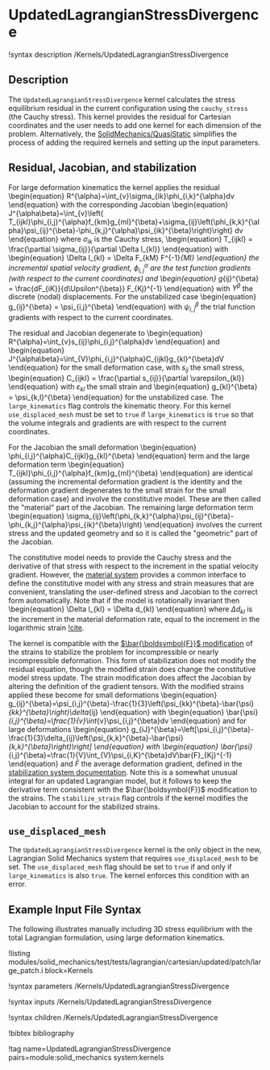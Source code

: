 # UpdatedLagrangianStressDivergence

!syntax description /Kernels/UpdatedLagrangianStressDivergence

## Description

The `UpdatedLagrangianStressDivergence` kernel calculates the stress equilibrium
residual in the current configuration using the `cauchy_stress` (the
Cauchy stress).  This kernel provides the residual
for Cartesian coordinates and the user needs to add one kernel
for each dimension of the problem.  Alternatively, the
[SolidMechanics/QuasiStatic](/Physics/SolidMechanics/QuasiStatic/index.md)
simplifies the process of adding the required kernels and setting up the
input parameters.

## Residual, Jacobian, and stabilization

For large deformation kinematics the kernel applies the residual
\begin{equation}
      R^{\alpha}=\int_{v}\sigma_{ik}\phi_{i,k}^{\alpha}dv
\end{equation}
with the corresponding Jacobian
\begin{equation}
      J^{\alpha\beta}=\int_{v}\left\{ T_{ijkl}\phi_{i,j}^{\alpha}f_{km}g_{ml}^{\beta}+\sigma_{ij}\left(\phi_{k,k}^{\alpha}\psi_{ij}^{\beta}-\phi_{k,j}^{\alpha}\psi_{ik}^{\beta}\right)\right\} dv
\end{equation}
where $\sigma_{ik}$ is the Cauchy stress,
\begin{equation}
      T_{ijkl} = \frac{\partial \sigma_{ij}}{\partial \Delta l_{kl}}
\end{equation}
with
\begin{equation}
      \Delta l_{kl} = \Delta F_{kM} F^{-1}_{Ml}
\end{equation}
the incremental spatial velocity gradient,
$\phi_{i,j}^{\alpha}$ are the test function gradients (with respect to the current
coordinates) and
\begin{equation}
     g_{ij}^{\beta} = \frac{dF_{iK}}{d\Upsilon^{\beta}} F_{Kj}^{-1}
\end{equation}
with $\Upsilon^\beta$ the discrete (nodal) displacements.
For the unstabilized case
\begin{equation}
     g_{ij}^{\beta} =  \psi_{i,j}^{\beta}
\end{equation}
with $\psi_{i,j}^{\beta}$ the trial function gradients with respect to the current coordinates.

The residual and Jacobian degenerate to
\begin{equation}
      R^{\alpha}=\int_{v}s_{ij}\phi_{i,j}^{\alpha}dv
\end{equation}
and
\begin{equation}
      J^{\alpha\beta}=\int_{V}\phi_{i,j}^{\alpha}C_{ijkl}g_{kl}^{\beta}dV
\end{equation}
for the small deformation case, with $s_{ij}$ the small stress,
\begin{equation}
      C_{ijkl} = \frac{\partial s_{ij}}{\partial \varepsilon_{kl}}
\end{equation}
with $\varepsilon_{kl}$ the small strain and
\begin{equation}
      g_{kl}^{\beta} = \psi_{k,l}^{\beta}
\end{equation}
for the unstabilized case.
The `large_kinematics` flag controls the kinematic theory.
For this kernel `use_displaced_mesh` must be set to `true` if
`large_kinematics` is `true` so that the volume integrals and
gradients are with respect to the current coordinates.

For the Jacobian the small deformation
\begin{equation}
      \phi_{i,j}^{\alpha}C_{ijkl}g_{kl}^{\beta}
\end{equation}
term and the large deformation term
\begin{equation}
      T_{ijkl}\phi_{i,j}^{\alpha}f_{km}g_{ml}^{\beta}
\end{equation}
are identical (assuming the incremental deformation gradient is the identity and the deformation gradient
degenerates to the small strain for the small deformation case) and involve
the constitutive model.  These are then called the "material" part of the Jacobian.  The remaining
large deformation term
\begin{equation}
      \sigma_{ij}\left(\phi_{k,k}^{\alpha}\psi_{ij}^{\beta}-\phi_{k,j}^{\alpha}\psi_{ik}^{\beta}\right)
\end{equation}
involves the current stress and the updated geometry and so it is called the "geometric" part of the
Jacobian.

The constitutive model needs to provide the Cauchy stress and the derivative of
that stress with respect to the increment in the spatial velocity gradient.
However, the [material system](solid_mechanics/NewMaterialSystem.md)
provides a common interface to define the constitutive model with any stress and strain
measures that are convenient, translating the user-defined stress and Jacobian to the correct
form automatically.
Note that if the model is rotationally invariant then
\begin{equation}
      \Delta l_{kl} = \Delta d_{kl}
\end{equation}
where $\Delta d_{kl}$ is the increment in the material deformation rate, equal to the increment
in the logarithmic strain [!cite](freed2014).

The kernel is compatible with the [$\bar{\boldsymbol{F}}$ modification](/solid_mechanics/Stabilization.md) of the
strains to stabilize the problem for incompressible or nearly incompressible deformation.
This form of stabilization does not modify the residual equation, though the modified strain does change the constitutive
model stress update.
The strain modification does affect the Jacobian by altering the definition of the gradient tensors.  With the
modified strains applied these become for small deformations
\begin{equation}
      g_{ij}^{\beta}=\psi_{i,j}^{\beta}-\frac{1}{3}\left(\psi_{kk}^{\beta}-\bar{\psi}_{kk}^{\beta}\right)\delta_{ij}
\end{equation}
with
\begin{equation}
      \bar{\psi}_{i,j}^{\beta}=\frac{1}{v}\int_{v}\psi_{i,j}^{\beta}dv
\end{equation}
and for large deformations
\begin{equation}
      g_{iJ}^{\beta}=\left[\psi_{i,j}^{\beta}-\frac{1}{3}\delta_{ij}\left(\psi_{k,k}^{\beta}-\bar{\psi}_{k,k}^{\beta}\right)\right]
\end{equation}
with
\begin{equation}
      \bar{\psi}_{i,j}^{\beta}=\frac{1}{V}\int_{V}\psi_{i,K}^{\beta}dV\bar{F}_{Kj}^{-1}
\end{equation}
and $\bar{F}$ the average deformation gradient, defined in the [stabilization system documentation](/solid_mechanics/Stabilization.md).
Note this is a somewhat unusual integral for an updated Lagrangian model, but it follows to keep the
derivative term consistent with the $\bar{\boldsymbol{F}}$ modification to the strains.
The `stabilize_strain` flag controls if the kernel modifies the Jacobian to account for the stabilized strains.

## `use_displaced_mesh`

The `UpdatedLagrangianStressDivergence` kernel is the only object in the new, Lagrangian Solid Mechanics system
that requires `use_displaced_mesh` to be set.  The `use_displaced_mesh` flag should be set to `true` if and only
if `large_kinematics` is also `true`.  The kernel enforces this condition with an error.

## Example Input File Syntax

The following illustrates manually including 3D stress equilibrium with the total Lagrangian formulation, using
large deformation kinematics.

!listing modules/solid_mechanics/test/tests/lagrangian/cartesian/updated/patch/large_patch.i
         block=Kernels

!syntax parameters /Kernels/UpdatedLagrangianStressDivergence

!syntax inputs /Kernels/UpdatedLagrangianStressDivergence

!syntax children /Kernels/UpdatedLagrangianStressDivergence

!bibtex bibliography

!tag name=UpdatedLagrangianStressDivergence pairs=module:solid_mechanics system:kernels
